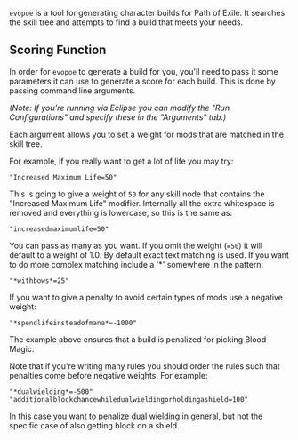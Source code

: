 
`evopoe` is a tool for generating character builds for Path of Exile. It
searches the skill tree and attempts to find a build that meets your needs.

## Scoring Function

In order for `evopoe` to generate a build for you, you'll need to pass it
some parameters it can use to generate a score for each build. This is done
by passing command line arguments.


*(Note: If you're running via Eclipse you can modify the "Run Configurations" and
specify these in the "Arguments" tab.)*

Each argument allows you to set a weight for mods that are matched in the skill tree.

For example, if you really want to get a lot of life you may try:

	"Increased Maximum Life=50"

This is going to give a weight of `50` for any skill node that
contains the "Increased Maximum Life" modifier. Internally all the extra
whitespace is removed and everything is lowercase, so this is the same
as:

	"increasedmaximumlife=50"

You can pass as many as you want. If you omit the weight (`=50`) it will
default to a weight of 1.0. By default exact text matching is used. If you
want to do more complex matching include a '*' somewhere in the pattern:

	"*withbows*=25"

If you want to give a penalty to avoid certain types of mods use a negative
weight:

	"*spendlifeinsteadofmana*=-1000"

The example above ensures that a build is penalized for picking Blood Magic.

Note that if you're writing many rules you should order the rules such that
penalties come before negative weights. For example:

	"*dualwielding*=-500"
	"additionalblockchancewhiledualwieldingorholdingashield=100"

In this case you want to penalize dual wielding in general, but not the specific
case of also getting block on a shield.


